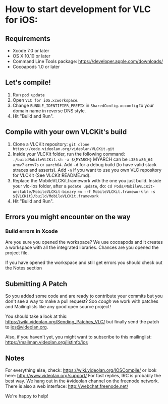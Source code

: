 # How to start development for VLC for iOS:

## Requirements
* Xcode 7.0 or later
* OS X 10.10 or later
* Command Line Tools package: https://developer.apple.com/downloads/
* Cocoapods 1.0 or later

## Let's compile!
1. Run ```pod update```
2. Open `VLC for iOS.xcworkspace`.
3. Change `BUNDLE_IDENTIFIER_PREFIX` in `SharedConfig.xcconfig` to your domain name in reverse DNS style.
4. Hit "Build and Run".

## Compile with your own VLCKit's build
1. Clone a VLCKit repository: `git clone https://code.videolan.org/videolan/VLCKit.git`
2. Inside your VLCKit folder, run the following command: `./buildMobileVLCKit.sh -a ${MYARCH}`
MYARCH can be `i386` `x86_64` `armv7` `armv7s` or `aarch64`.
Add `-d` for a debug build (to have valid stack straces and asserts).
Add `-n` if you want to use you own VLC repository for VLCKit (See VLCKit README.md).
3. Replace the MobileVLCKit.framework with the one you just build. Inside your vlc-ios folder, after a `podate update`, do:
`cd Pods/MobileVLCKit-unstable/MobileVLCKit-binary`
`rm -rf MobileVLCKit.framework`
`ln -s ${VLCKit}/build/MobileVLCKit.framework`
4. Hit "Build and Run".

## Errors you might encounter on the way

### Build errors in Xcode

Are you sure you opened the workspace? 
We use cocoapods and it creates a workspace with all the integrated libraries. 
Chances are you opened the project file. 

If you have opened the workspace and still get errors you should check out the Notes section

## Submitting A Patch

So you added some code and are ready to contribute your commits but you don't see a way to make a pull request?
Soo *cough* we work with patches and Mailinglists like any good open source project! 

You should take a look at this: https://wiki.videolan.org/Sending_Patches_VLC/ but finally send the patch to ios@videolan.org.

Also, if you haven't yet, you might want to subscribe to this mailinglist: https://mailman.videolan.org/listinfo/ios

## Notes

For everything else, check: https://wiki.videolan.org/IOSCompile/
or look here: http://www.videolan.org/support/
For fast replies, IRC is probably the best way. We hang out in the #videolan channel on the freenode network. There is also a web interface: http://webchat.freenode.net/

We're happy to help!

